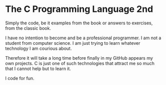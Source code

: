 # The C Programming Language 2nd

Simply the code, be it examples from the book or answers to exercises, from the classic book.

I have no intention to become and be a professional programmer.
I am not a student from computer science.
I am just trying to learn whatever technology I am courious about.

Therefore it will take a long time before finally in my GitHub appears my own projects. 
C is just one of such technologies that attract me so much that I cannot help but to learn it.

I code for fun. 
